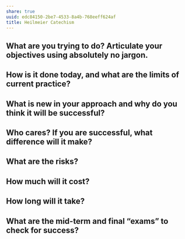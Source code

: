 ```yaml
---
share: true
uuid: edc84150-2be7-4533-8a4b-768eeff624af
title: Heilmeier Catechism
---
```

## What are you trying to do? Articulate your objectives using absolutely no jargon.
## How is it done today, and what are the limits of current practice?
## What is new in your approach and why do you think it will be successful?
## Who cares? If you are successful, what difference will it make?
## What are the risks?
## How much will it cost?
## How long will it take?
## What are the mid-term and final “exams” to check for success?